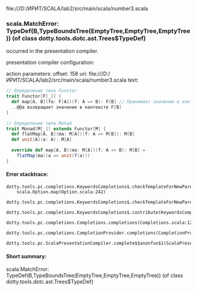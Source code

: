 file:///D:/ИРИТ/SCALA/lab2/src/main/scala/number3.scala
### scala.MatchError: TypeDef(B,TypeBoundsTree(EmptyTree,EmptyTree,EmptyTree)) (of class dotty.tools.dotc.ast.Trees$TypeDef)

occurred in the presentation compiler.

presentation compiler configuration:


action parameters:
offset: 158
uri: file:///D:/ИРИТ/SCALA/lab2/src/main/scala/number3.scala
text:
```scala
// Определение типа Functor
trait Functor[F[_]] {
  def map[A, B](fa: F[A])(f: A => B): F[B] // Принимает значение в контексте F[A] и функцию f: A => B, 
  ..@@а возвращает значение в контексте F[B]
}

// Определение типа Monad
trait Monad[M[_]] extends Functor[M] {
  def flatMap[A, B](ma: M[A])(f: A => M[B]): M[B]
  def unit[A](a: A): M[A]

  override def map[A, B](ma: M[A])(f: A => B): M[B] =
    flatMap(ma)(a => unit(f(a)))
}

```



#### Error stacktrace:

```
dotty.tools.pc.completions.KeywordsCompletions$.checkTemplateForNewParents$$anonfun$2(KeywordsCompletions.scala:218)
	scala.Option.map(Option.scala:242)
	dotty.tools.pc.completions.KeywordsCompletions$.checkTemplateForNewParents(KeywordsCompletions.scala:215)
	dotty.tools.pc.completions.KeywordsCompletions$.contribute(KeywordsCompletions.scala:44)
	dotty.tools.pc.completions.Completions.completions(Completions.scala:122)
	dotty.tools.pc.completions.CompletionProvider.completions(CompletionProvider.scala:90)
	dotty.tools.pc.ScalaPresentationCompiler.complete$$anonfun$1(ScalaPresentationCompiler.scala:146)
```
#### Short summary: 

scala.MatchError: TypeDef(B,TypeBoundsTree(EmptyTree,EmptyTree,EmptyTree)) (of class dotty.tools.dotc.ast.Trees$TypeDef)